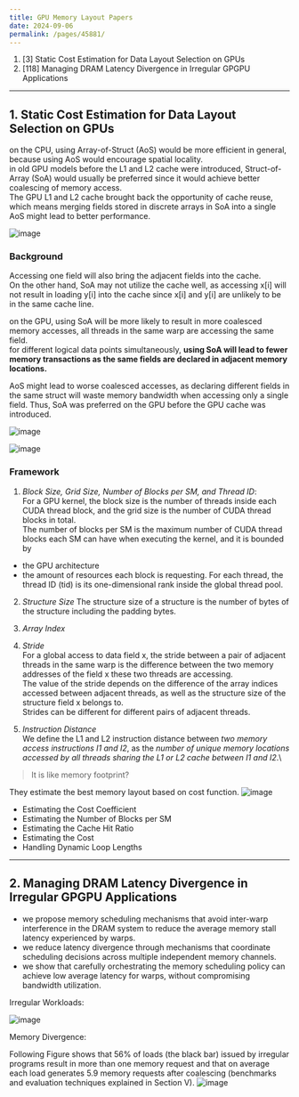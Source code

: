 ```yaml
---
title: GPU Memory Layout Papers
date: 2024-09-06
permalink: /pages/45881/
---
```


1. [3] Static Cost Estimation for Data Layout Selection on GPUs
2. [118] Managing DRAM Latency Divergence in Irregular GPGPU Applications


---
## 1. Static Cost Estimation for Data Layout Selection on GPUs

on the CPU, using Array-of-Struct (AoS) would be more efficient in general, because using AoS would encourage spatial locality. \
in old GPU models before the L1 and L2 cache were introduced, Struct-of-Array (SoA) would usually be preferred since it would achieve better coalescing of memory access.\
The GPU L1 and L2 cache brought back the opportunity of cache reuse, which means merging fields stored in discrete arrays in SoA into a single AoS might lead to better performance.

![image](https://github.com/user-attachments/assets/e66b1b8b-4b92-4825-8de2-0f1b2d693a73)


### Background
Accessing one field will also bring the adjacent fields into the cache.\
On the other hand, SoA may not utilize the cache well, as accessing x[i] will not result in loading y[i] into the cache since x[i] and y[i] are unlikely to be in the same cache line.

on the GPU, using SoA will be more likely to result in more coalesced memory accesses, all threads in the same warp are accessing the same field.\
for different logical data points simultaneously, **using SoA will lead to fewer memory transactions as the same fields are declared in adjacent memory locations.**

AoS might lead to worse coalesced accesses, as declaring different fields in the same struct will waste memory bandwidth when accessing only a single field. Thus, SoA was preferred
on the GPU before the GPU cache was introduced.

![image](https://github.com/user-attachments/assets/47be4998-06ec-4edf-81bc-555a4638e264)

![image](https://github.com/user-attachments/assets/2e9f4e11-0ebf-4922-bc78-b27bdce58880)


### Framework

1) *Block Size, Grid Size, Number of Blocks per SM, and Thread ID*:\
For a GPU kernel, the block size is the number of threads inside each CUDA thread block, and the grid size is the number of CUDA thread blocks in total.\
The number of blocks per SM is the maximum number of CUDA thread blocks each SM can have when executing the kernel, and it is bounded by
- the GPU architecture
- the amount of resources each block is requesting.
For each thread, the thread ID (tid) is its one-dimensional rank inside the global thread pool.

2) *Structure Size*
The structure size of a structure is the number of bytes of the structure including the padding bytes.

3) *Array Index*

4) *Stride*\
For a global access to data field x, the stride between a pair of adjacent threads in the same warp is the difference between the two memory addresses of the field x these two threads are accessing.\
The value of the stride depends on the difference of the array indices accessed between adjacent threads, as well as the structure size of the structure field x belongs to.\
Strides can be different for different pairs of adjacent threads.

5) *Instruction Distance*\
We define the L1 and L2 instruction distance between *two memory access instructions I1 and I2*, as the *number of unique memory locations accessed
by all threads sharing the L1 or L2 cache between I1 and I2*.\

> It is like memory footprint?

They estimate the best memory layout based on cost function.
![image](https://github.com/user-attachments/assets/39d8ac2f-109f-419e-9430-742fb3456603)

-  Estimating the Cost Coefficient
-  Estimating the Number of Blocks per SM
-  Estimating the Cache Hit Ratio
-  Estimating the Cost
-  Handling Dynamic Loop Lengths

---
## 2. Managing DRAM Latency Divergence in Irregular GPGPU Applications
- we propose memory scheduling mechanisms that avoid inter-warp interference in the DRAM system to reduce the average memory stall latency experienced by warps.
- we reduce latency divergence through mechanisms that coordinate scheduling decisions across multiple independent memory channels.
- we show that carefully orchestrating the memory scheduling policy can achieve low average latency for warps, without compromising bandwidth utilization.

Irregular Workloads:

![image](https://github.com/user-attachments/assets/ebd339c6-76ef-4e66-b10e-a146df1dab5e)

Memory Divergence: 

Following Figure  shows that 56% of loads (the black bar) issued by irregular programs result in more than one memory request and that on average each load generates 5.9 memory requests after coalescing (benchmarks and evaluation techniques explained in Section V).
![image](https://github.com/user-attachments/assets/1e14846f-f5ce-40af-bce6-13bee8508898)



